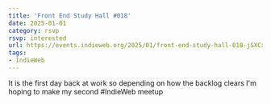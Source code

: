 ```yaml
---
title: 'Front End Study Hall #018'
date: 2025-01-01
category: rsvp
rsvp: interested
url: https://events.indieweb.org/2025/01/front-end-study-hall-018-jSXCx17D9a63
tags:
- IndieWeb
---
```


It is the first day back at work so depending on how the backlog clears I'm hoping to make my second #IndieWeb meetup
